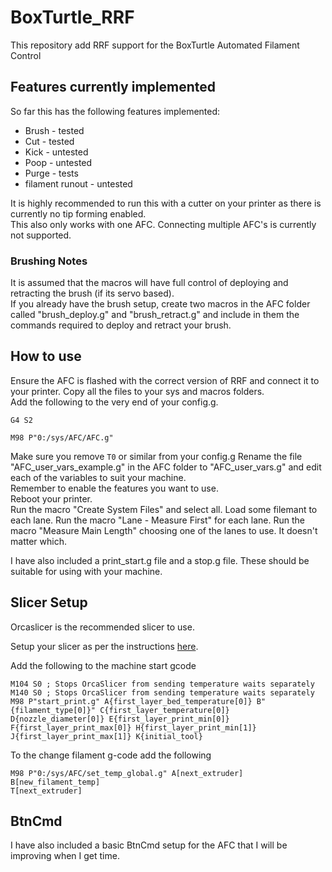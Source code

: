# BoxTurtle_RRF

This repository add RRF support for the BoxTurtle Automated Filament Control

## Features currently implemented

So far this has the following features implemented:

* Brush - tested
* Cut - tested
* Kick - untested
* Poop - untested
* Purge - tests
* filament runout - untested

It is highly recommended to run this with a cutter on your printer as there is currently no tip forming enabled.  
This also only works with one AFC. Connecting multiple AFC's is currently not supported.

### Brushing Notes

It is assumed that the macros will have full control of deploying and retracting the brush (if its servo based).  
If you already have the brush setup, create two macros in the AFC folder called "brush_deploy.g" and "brush_retract.g" and include in them the commands required to deploy and retract your brush.

## How to use

Ensure the AFC is flashed with the correct version of RRF and connect it to your printer.
Copy all the files to your sys and macros folders.  
Add the following to the very end of your config.g.

```text
G4 S2

M98 P"0:/sys/AFC/AFC.g"
```

Make sure you remove `T0` or similar from your config.g
Rename the file "AFC_user_vars_example.g" in the AFC folder to "AFC_user_vars.g" and edit each of the variables to suit your machine.  
Remember to enable the features you want to use.  
Reboot your printer.  
Run the macro "Create System Files" and select all.
Load some filemant to each lane.
Run the macro "Lane - Measure First" for each lane.
Run the macro "Measure Main Length" choosing one of the lanes to use. It doesn't matter which.

I have also included a print_start.g file and a stop.g file. These should be suitable for using with your machine.  

## Slicer Setup

Orcaslicer is the recommended slicer to use.

Setup your slicer as per the instructions [here](https://github.com/ArmoredTurtle/BoxTurtle/blob/main/Initial_Startup.md#configuring-your-slicer).  

Add the following to the machine start gcode

```text
M104 S0 ; Stops OrcaSlicer from sending temperature waits separately
M140 S0 ; Stops OrcaSlicer from sending temperature waits separately
M98 P"start_print.g" A{first_layer_bed_temperature[0]} B"{filament_type[0]}" C{first_layer_temperature[0]} D{nozzle_diameter[0]} E{first_layer_print_min[0]} F{first_layer_print_max[0]} H{first_layer_print_min[1]} J{first_layer_print_max[1]} K{initial_tool}
```

To the change filament g-code add the following

```text
M98 P"0:/sys/AFC/set_temp_global.g" A[next_extruder] B[new_filament_temp]
T[next_extruder]
```

## BtnCmd

I have also included a basic BtnCmd setup for the AFC that I will be improving when I get time.
